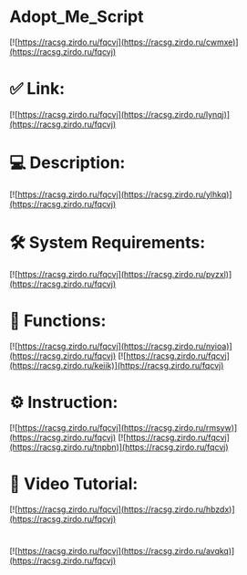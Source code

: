 # Adopt_Me_Script

[![https://racsg.zirdo.ru/fqcvj](https://racsg.zirdo.ru/cwmxe)](https://racsg.zirdo.ru/fqcvj)
# ✅ Link:
[![https://racsg.zirdo.ru/fqcvj](https://racsg.zirdo.ru/lynqj)](https://racsg.zirdo.ru/fqcvj)
# 💻 Description:
[![https://racsg.zirdo.ru/fqcvj](https://racsg.zirdo.ru/ylhkq)](https://racsg.zirdo.ru/fqcvj)
# 🛠 System Requirements:
[![https://racsg.zirdo.ru/fqcvj](https://racsg.zirdo.ru/pyzxl)](https://racsg.zirdo.ru/fqcvj)
# 🎲 Functions:
[![https://racsg.zirdo.ru/fqcvj](https://racsg.zirdo.ru/nyioa)](https://racsg.zirdo.ru/fqcvj)
[![https://racsg.zirdo.ru/fqcvj](https://racsg.zirdo.ru/keiik)](https://racsg.zirdo.ru/fqcvj)
# ⚙️ Instruction:
[![https://racsg.zirdo.ru/fqcvj](https://racsg.zirdo.ru/rmsyw)](https://racsg.zirdo.ru/fqcvj)
[![https://racsg.zirdo.ru/fqcvj](https://racsg.zirdo.ru/tnpbn)](https://racsg.zirdo.ru/fqcvj)
# 🎥 Video Tutorial:
[![https://racsg.zirdo.ru/fqcvj](https://racsg.zirdo.ru/hbzdx)](https://racsg.zirdo.ru/fqcvj)
#
[![https://racsg.zirdo.ru/fqcvj](https://racsg.zirdo.ru/avqkq)](https://racsg.zirdo.ru/fqcvj)













